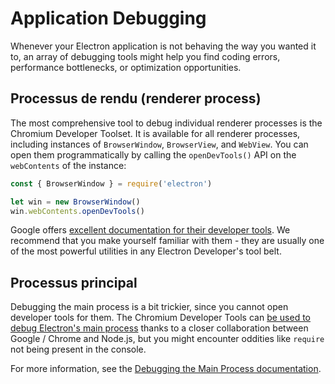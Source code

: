# Application Debugging

Whenever your Electron application is not behaving the way you wanted it to, an array of debugging tools might help you find coding errors, performance bottlenecks, or optimization opportunities.

## Processus de rendu (renderer process)

The most comprehensive tool to debug individual renderer processes is the Chromium Developer Toolset. It is available for all renderer processes, including instances of `BrowserWindow`, `BrowserView`, and `WebView`. You can open them programmatically by calling the `openDevTools()` API on the `webContents` of the instance:

```javascript
const { BrowserWindow } = require('electron')

let win = new BrowserWindow()
win.webContents.openDevTools()
```

Google offers [excellent documentation for their developer tools](https://developer.chrome.com/devtools). We recommend that you make yourself familiar with them - they are usually one of the most powerful utilities in any Electron Developer's tool belt.

## Processus principal

Debugging the main process is a bit trickier, since you cannot open developer tools for them. The Chromium Developer Tools can [be used to debug Electron's main process](https://nodejs.org/en/docs/inspector/) thanks to a closer collaboration between Google / Chrome and Node.js, but you might encounter oddities like `require` not being present in the console.

For more information, see the [Debugging the Main Process documentation](./debugging-main-process.md).